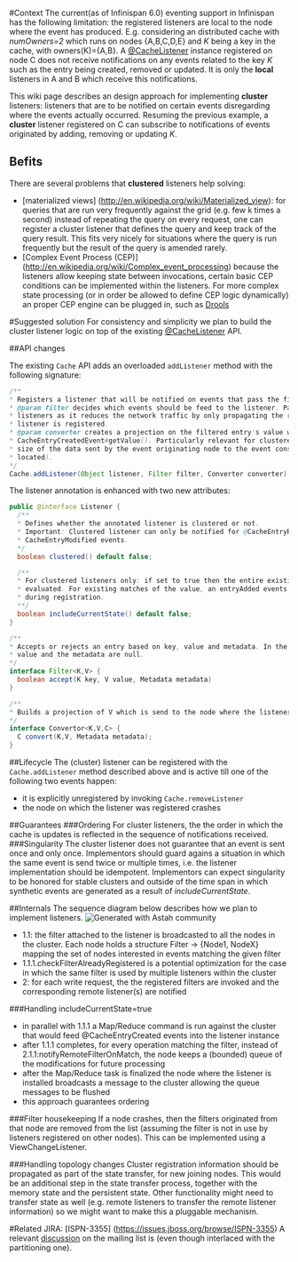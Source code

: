 #Context
The current(as of Infinispan 6.0) eventing support in Infinispan has the following limitation: the registered listeners are local to the node where the event has produced. E.g. considering an distributed cache with _numOwners=2_ which runs on nodes {A,B,C,D,E} and _K_ being a key in the cache, with owners(K)={A,B}. A [@CacheListener](http://docs.jboss.org/infinispan/6.0/apidocs/org/infinispan/server/websocket/CacheListener.html) instance registered on node C does not receive notifications on any events related to the key _K_ such as the entry being created, removed or updated. It is only the **local** listeners in A and B which receive this notifications.
 
This wiki page describes an design approach for implementing **cluster** listeners: listeners that are to be notified on certain events disregarding where the events actually occurred. Resuming the previous example, a **cluster** listener registered on C can subscribe to notifications of events originated by adding, removing or updating _K_.

## Befits
There are several problems that **clustered** listeners help solving:
* [materialized views] (http://en.wikipedia.org/wiki/Materialized_view): for queries that are run very frequently against the grid (e.g. few k times a second) instead of repeating the query on every request, one can register a cluster listener that defines the query and keep track of the query result. This fits very nicely for situations where the query is run frequently but the result of the query is amended rarely. 
* [Complex Event Process (CEP)] (http://en.wikipedia.org/wiki/Complex_event_processing) because the listeners allow keeping state between invocations, certain basic CEP conditions can be implemented within the listeners. For more complex state processing (or in order be allowed to define CEP logic dynamically) an proper CEP engine can be plugged in, such as [Drools](http://www.jboss.org/drools/)

#Suggested solution
For consistency and simplicity we plan to build the cluster listener logic on top of the existing  [@CacheListener](http://docs.jboss.org/infinispan/6.0/apidocs/org/infinispan/server/websocket/CacheListener.html) API. 

##API changes 

The existing `Cache` API adds an overloaded `addListener` method with the following signature: 
```java
/**
* Registers a listener that will be notified on events that pass the filter condition.
* @param filter decides which events should be feed to the listener. Particularly relevant for cluster 
* listeners as it reduces the network traffic by only propagating the relevant events to the node where the 
* listener is registered.
* @param converter creates a projection on the filtered entry's value which is then returned by the 
* CacheEntryCreatedEvent#getValue(). Particularly relevant for clustered listeners in order to reduce the 
* size of the data sent by the event originating node to the event consuming node (where the listener is 
* located). 
*/
Cache.addListener(Object listener, Filter filter, Converter converter);
```

The listener annotation is enhanced with two new attributes:
```java
public @interface Listener {
  /**
  * Defines whether the annotated listener is clustered or not. 
  * Important: Clustered listener can only be notified for @CacheEntryRemoved, @CacheEntryCreated and   
  * CacheEntryModified events.
  */
  boolean clustered() default false;

  /**
  * For clustered listeners only: if set to true then the entire existing state within the cluster is 
  * evaluated. For existing matches of the value, an entryAdded events is triggered against the listener    
  * during registration.  
  **/
  boolean includeCurrentState() default false;
}
```

```java
/**
* Accepts or rejects an entry based on key, value and metadata. In the case of entries being removed, the 
* value and the metadata are null. 
*/
interface Filter<K,V> {
  boolean accept(K key, V value, Metadata metadata)
}
```

```java
/**
* Builds a projection of V which is send to the node where the listener is registered.
*/
interface Convertor<K,V,C> {
  C convert(K,V, Metadata metadata);
}
```

##Lifecycle
The (cluster) listener can be registered with the `Cache.addListener` method described above and is active till one of the following two events happen:
* it is explicitly unregistered by invoking `Cache.removeListener`
* the node on which the listener was registered crashes

##Guarantees
###Ordering
For cluster listeners, the the order in which the cache is updates is reflected in the sequence of notifications received.
###Singularity
The cluster listener does not guarantee that an event is sent once and only once. Implementors should guard agains a situation in which the same event is send twice or multiple times, i.e. the listener implementation should be idempotent. Implementors can expect singularity to be honored for stable clusters and outside of the time span in which synthetic events are generated as a result of _includeCurrentState_.

##Internals
The sequence diagram below describes how we plan to implement listeners. 
![Generated with Astah community](https://lh5.googleusercontent.com/na8Tm1WbHyhyQm0tnydnyFXBSo5mFHigg2mWdirFgcoF5JlkibOpbYE_7ru_Np3mNrb0cNguVUM=w1256-h898)
* 1.1: the filter attached to the listener is broadcasted to all the nodes in the cluster. Each node holds a structure Filter -> {Node1, NodeX} mapping the set of nodes interested in events matching the given filter
* 1.1.1.checkFilterAlreadyRegistered is a potential optimization for the case in which the same filter is used by multiple listeners within the cluster
* 2: for each write request, the the registered filters are invoked and the corresponding remote listener(s) are notified

###Handling includeCurrentState=true
* in parallel with 1.1.1 a Map/Reduce command is run against the cluster that would feed @CacheEntryCreated events into the listener instance
* after 1.1.1 completes, for every operation matching the filter, instead of 2.1.1:notifyRemoteFilterOnMatch, the node keeps a (bounded) queue of the modifications for future processing
* after the Map/Reduce task is finalized the node where the listener is installed broadcasts a message to the cluster allowing the queue messages to be flushed
* this approach guarantees ordering

###Filter housekeeping
If a node crashes, then the filters originated from that node are removed from the list (assuming the filter is not in use by listeners registered on other nodes). This can be implemented using a ViewChangeListener.

###Handling topology changes
Cluster registration information should be propagated as part of the state transfer, for new joining nodes. This would be an additional step in the state transfer process, together with the memory state and the persistent state. Other functionality might need to transfer state as well (e.g. remote listeners to transfer the remote listener information) so we might want to make this a pluggable mechanism.

#Related
JIRA: [ISPN-3355] (https://issues.jboss.org/browse/ISPN-3355)
A relevant [discussion](http://markmail.org/thread/qanjofgmpyvdjnmg) on the mailing list is (even though interlaced with the partitioning one).